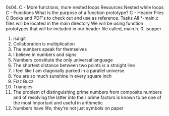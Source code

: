 0x04. C - More functions, more nested loops
Resources
Nested while loops
C - Functions
What is the purpose of a function prototype?
C - Header Files
C Books and PDF's to check out and use as reference.
Tasks
All *-main.c files will be located in the main directory
We will be using function prototypes that will be included in our header file called, main.h.
0. isupper
1. isdigit
2. Collaboration is multiplication
3. The numbers speak for themselves
4. I believe in numbers and signs
5. Numbers constitute the only universal language
6. The shortest distance between two points is a straight line
7. I feel like I am diagonally parked in a parallel universe
8. You are so much sunshine in every square inch
9. Fizz Buzz
10. Triangles
11. The problem of distinguishing prime numbers from composite numbers and of resolving the latter into their prime factors is known to be one of the most important and useful in arithmetic
12. Numbers have life; they're not just symbols on paper
